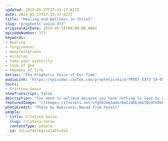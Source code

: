 ```yaml
---
updated: 2019-05-27T17:33:17.627Z
date: 2019-05-27T17:33:17.627Z
title: "Healing and Wellness in Christ"
slug: "prophetic-voice-373"
originalAirDate: 2019-05-25T00:00:00.000Z
episodeNumber: 373
keywords:
- healing
- forgiveness
- manifestations
- miracles
- take your authority
- love of god
- newness of life
Series: "The Prophetic Voice of Our Time"
audioLink: "https://episodes.castos.com/propheticvoice/TPVOT-E373-19-05-25-26-Healing-and-Wellness-in-Christ.mp3"
hosts:
- Cristina Sosso
showTranscript: false
description: "You need to believe because you have nothing to lose by believing in our Lord Jesus Christ. And whether you think that you deserve it or you’re tired of suffering, just ask yourself, ‘have you fulfilled your purpose here on Earth?’ If you have not finished your race, then it is not the will of God that you’re suffering. It doesn’t matter whether it’s your fault. Doesn’t matter whether it’s the fault of others. Today is a new beginning for you, and today in the name of Jesus is the manifestations of your complete healing and deliverance."
featuredImage: "//images.ctfassets.net/vfgh62eq5a4k/6m2JQOEzmkTBLHTk8mFSZQ/41692c559d03937fa3ef66941e8bb8fe/backlit-beach-clouds-801885.jpg"
photoCredit: "Photo by Rakicevic Nenad from Pexels"
people:
- title: Cristina Sosso
  slug: cristina-sosso
  contentType: people
  id: 3zLvufAtlKgiiGIaEYs4S4
---
```

